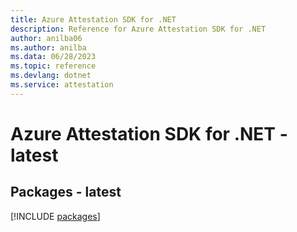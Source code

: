 ```yaml
---
title: Azure Attestation SDK for .NET
description: Reference for Azure Attestation SDK for .NET
author: anilba06
ms.author: anilba
ms.data: 06/28/2023
ms.topic: reference
ms.devlang: dotnet
ms.service: attestation
---
```

# Azure Attestation SDK for .NET - latest
## Packages - latest
[!INCLUDE [packages](attestation-index.md)]